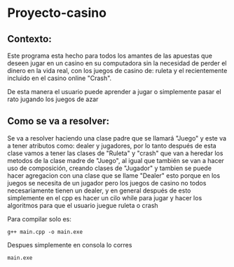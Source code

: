 # Proyecto-casino

## Contexto:
Este programa esta hecho para todos los amantes de las apuestas que deseen jugar en un casino en su computadora sin la necesidad de perder el dinero en la vida real, con los juegos de casino de: ruleta y  el recientemente incluido en el casino online "Crash".

De esta manera el usuario puede aprender a jugar o simplemente pasar el rato jugando los juegos de azar

## Como se va a resolver:
Se va a resolver haciendo una clase padre que se llamará "Juego" y este va a tener atributos como: dealer y jugadores, por lo tanto después de esta clase vamos a tener las clases de "Ruleta" y "crash" que van a heredar los metodos de la clase madre de "Juego", al igual que también se van a hacer uso de composición, creando clases de "Jugador" y tambien se puede hacer agregacion con una clase que se llame "Dealer" esto porque en los juegos se necesita de un jugador pero los juegos de casino no todos necesariamente tienen un dealer, y en general después de esto simplemente en el cpp es hacer un cilo while para jugar y hacer los algoritmos para que el usuario juegue ruleta o crash

Para compilar solo es:

    g++ main.cpp -o main.exe
  
Despues simplemente en consola lo corres

    main.exe

